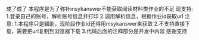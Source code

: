 成了成了
本程序是为了弥补msykanswer不能获取阅读材料类作业的不足
现支持:
1.登录自己的账号，解析账号信息并打印
2.调用解析信息，根据作业id获取url
注意:
1.本程序只是辅助，现阶段作业id还得用msykanswer来获取
2.不支持直接下载，需要把url复制到浏览器下载
3.代码后面的注释部分是开发中内容
感谢支持
